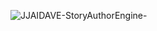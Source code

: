 ![JJAIDAVE-StoryAuthorEngine-](https://github.com/StateDocuments/California/blob/master/Basque_pid1597.jpg)
